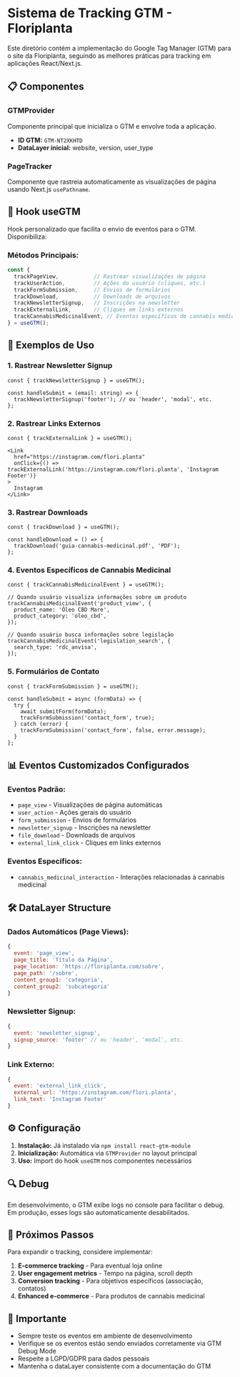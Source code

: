 # Sistema de Tracking GTM - Floriplanta

Este diretório contém a implementação do Google Tag Manager (GTM) para o site da Floriplanta, seguindo as melhores práticas para tracking em aplicações React/Next.js.

## 📋 Componentes

### GTMProvider
Componente principal que inicializa o GTM e envolve toda a aplicação.
- **ID GTM:** `GTM-NT2XKHTD`
- **DataLayer inicial:** website, version, user_type

### PageTracker
Componente que rastreia automaticamente as visualizações de página usando Next.js `usePathname`.

## 🎯 Hook useGTM

Hook personalizado que facilita o envio de eventos para o GTM. Disponibiliza:

### Métodos Principais:

```typescript
const {
  trackPageView,           // Rastrear visualizações de página
  trackUserAction,         // Ações do usuário (cliques, etc.)
  trackFormSubmission,     // Envios de formulários
  trackDownload,           // Downloads de arquivos
  trackNewsletterSignup,   // Inscrições na newsletter
  trackExternalLink,       // Cliques em links externos
  trackCannabisMedicinalEvent, // Eventos específicos de cannabis medicinal
} = useGTM();
```

## 🚀 Exemplos de Uso

### 1. Rastrear Newsletter Signup
```tsx
const { trackNewsletterSignup } = useGTM();

const handleSubmit = (email: string) => {
  trackNewsletterSignup('footer'); // ou 'header', 'modal', etc.
};
```

### 2. Rastrear Links Externos
```tsx
const { trackExternalLink } = useGTM();

<Link 
  href="https://instagram.com/flori.planta"
  onClick={() => trackExternalLink('https://instagram.com/flori.planta', 'Instagram Footer')}
>
  Instagram
</Link>
```

### 3. Rastrear Downloads
```tsx
const { trackDownload } = useGTM();

const handleDownload = () => {
  trackDownload('guia-cannabis-medicinal.pdf', 'PDF');
};
```

### 4. Eventos Específicos de Cannabis Medicinal
```tsx
const { trackCannabisMedicinalEvent } = useGTM();

// Quando usuário visualiza informações sobre um produto
trackCannabisMedicinalEvent('product_view', {
  product_name: 'Óleo CBD Mare',
  product_category: 'oleo_cbd',
});

// Quando usuário busca informações sobre legislação
trackCannabisMedicinalEvent('legislation_search', {
  search_type: 'rdc_anvisa',
});
```

### 5. Formulários de Contato
```tsx
const { trackFormSubmission } = useGTM();

const handleSubmit = async (formData) => {
  try {
    await submitForm(formData);
    trackFormSubmission('contact_form', true);
  } catch (error) {
    trackFormSubmission('contact_form', false, error.message);
  }
};
```

## 📊 Eventos Customizados Configurados

### Eventos Padrão:
- `page_view` - Visualizações de página automáticas
- `user_action` - Ações gerais do usuário
- `form_submission` - Envios de formulários
- `newsletter_signup` - Inscrições na newsletter
- `file_download` - Downloads de arquivos
- `external_link_click` - Cliques em links externos

### Eventos Específicos:
- `cannabis_medicinal_interaction` - Interações relacionadas à cannabis medicinal

## 🛠️ DataLayer Structure

### Dados Automáticos (Page Views):
```javascript
{
  event: 'page_view',
  page_title: 'Título da Página',
  page_location: 'https://floriplanta.com/sobre',
  page_path: '/sobre',
  content_group1: 'categoria',
  content_group2: 'subcategoria'
}
```

### Newsletter Signup:
```javascript
{
  event: 'newsletter_signup',
  signup_source: 'footer' // ou 'header', 'modal', etc.
}
```

### Link Externo:
```javascript
{
  event: 'external_link_click',
  external_url: 'https://instagram.com/flori.planta',
  link_text: 'Instagram Footer'
}
```

## ⚙️ Configuração

1. **Instalação:** Já instalado via `npm install react-gtm-module`
2. **Inicialização:** Automática via `GTMProvider` no layout principal
3. **Uso:** Import do hook `useGTM` nos componentes necessários

## 🔍 Debug

Em desenvolvimento, o GTM exibe logs no console para facilitar o debug. Em produção, esses logs são automaticamente desabilitados.

## 📝 Próximos Passos

Para expandir o tracking, considere implementar:

1. **E-commerce tracking** - Para eventual loja online
2. **User engagement metrics** - Tempo na página, scroll depth
3. **Conversion tracking** - Para objetivos específicos (associação, contatos)
4. **Enhanced e-commerce** - Para produtos de cannabis medicinal

## 🚨 Importante

- Sempre teste os eventos em ambiente de desenvolvimento
- Verifique se os eventos estão sendo enviados corretamente via GTM Debug Mode
- Respeite a LGPD/GDPR para dados pessoais
- Mantenha o dataLayer consistente com a documentação do GTM 